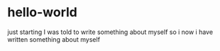 # hello-world
just starting
I was told to write something about myself
so i now i have written something about myself
